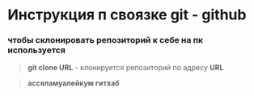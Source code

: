 # Инструкция п  своязке git - github
### чтобы склонировать репозиторий к себе на пк используется
>**git clone URL** - клонируется репозиторий по адресу  **URL**

>**ассяламуалейкум гитхаб**